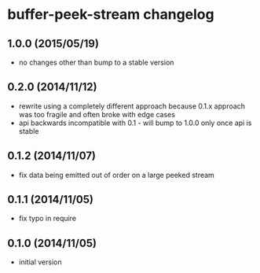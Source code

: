 # buffer-peek-stream changelog

## 1.0.0 (2015/05/19)

  - no changes other than bump to a stable version

## 0.2.0 (2014/11/12)

  - rewrite using a completely different approach because 0.1.x approach was too fragile and often
    broke with edge cases
  - api backwards incompatible with 0.1 - will bump to 1.0.0 only once api is stable

## 0.1.2 (2014/11/07)

  - fix data being emitted out of order on a large peeked stream

## 0.1.1 (2014/11/05)

  - fix typo in require

## 0.1.0 (2014/11/05)

 - initial version